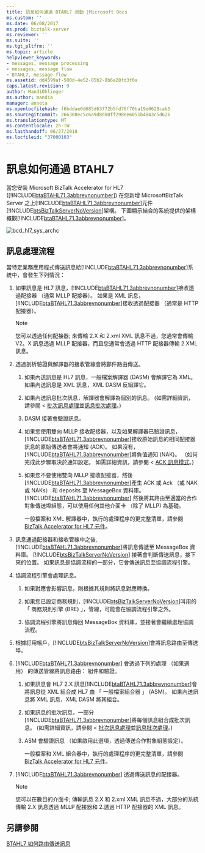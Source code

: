 ```yaml
---
title: 訊息如何通過 BTAHL7 流動 |Microsoft Docs
ms.custom: ''
ms.date: 06/08/2017
ms.prod: biztalk-server
ms.reviewer: ''
ms.suite: ''
ms.tgt_pltfrm: ''
ms.topic: article
helpviewer_keywords:
- messages, message processing
- messages, message flow
- BTAHL7, message flow
ms.assetid: dd4599af-500d-4e52-85b2-8b6a28fd3f0a
caps.latest.revision: 9
author: MandiOhlinger
ms.author: mandia
manager: anneta
ms.openlocfilehash: f6bddae0d685d63772b5fd76f70ba19e0628cab5
ms.sourcegitcommit: 266308ec5c6a9d8d80ff298ee6051b4843c5d626
ms.translationtype: MT
ms.contentlocale: zh-TW
ms.lasthandoff: 06/27/2018
ms.locfileid: "37000103"
---
```

# <a name="how-messages-flow-through-btahl7"></a>訊息如何通過 BTAHL7
當您安裝 Microsoft BizTalk Accelerator for HL7 ([!INCLUDE[btaBTAHL71.3abbrevnonumber](../../includes/btabtahl71-3abbrevnonumber-md.md)]) 在您新增 MicrosoftBizTalk Server 之上[!INCLUDE[btaBTAHL71.3abbrevnonumber](../../includes/btabtahl71-3abbrevnonumber-md.md)]元件[!INCLUDE[btsBizTalkServerNoVersion](../../includes/btsbiztalkservernoversion-md.md)]架構。 下圖顯示結合的系統提供的架構概觀[!INCLUDE[btaBTAHL71.3abbrevnonumber](../../includes/btabtahl71-3abbrevnonumber-md.md)]。  
  
 ![](../../adapters-and-accelerators/accelerator-hl7/media/bcd-hl7-sys-archc.gif "bcd_hl7_sys_archc")  
  
## <a name="message-processing-flow"></a>訊息處理流程  
 當特定業務應用程式傳送訊息給[!INCLUDE[btaBTAHL71.3abbrevnonumber](../../includes/btabtahl71-3abbrevnonumber-md.md)]系統中，會發生下列情況：  
  
1. 如果訊息是 HL7 訊息，[!INCLUDE[btaBTAHL71.3abbrevnonumber](../../includes/btabtahl71-3abbrevnonumber-md.md)]接收透過配接器 （通常 MLLP 配接器）。 如果是 XML 訊息，[!INCLUDE[btaBTAHL71.3abbrevnonumber](../../includes/btabtahl71-3abbrevnonumber-md.md)]接收透過配接器 （通常是 HTTP 配接器）。  
  
   > [!NOTE]
   >  您可以透過任何配接器; 來傳輸 2.X 和 2.xml XML 訊息不過，您通常會傳輸 V2。X 訊息透過 MLLP 配接器，而且您通常會透過 HTTP 配接器傳輸 2.XML 訊息。  
  
2. 透過剖析驗證與解譯器的接收管線會將郵件路由傳送。  
  
   1. 如果內送訊息是 HL7 訊息，一般檔案解譯器 (DASM) 會解譯它為 XML。 如果內送訊息是 XML 訊息，XML DASM 反組譯它。  
  
   2. 如果內送訊息批次訊息，解譯器會解譯為個別的訊息。 (如需詳細資訊，請參閱 <<c0> [ 批次訊息處理](../../adapters-and-accelerators/accelerator-hl7/batch-message-processing.md)並[訊息批次處理](../../adapters-and-accelerators/accelerator-hl7/message-batching.md)。)  
  
   3. DASM 接著會驗證訊息。  
  
   4. 如果您使用雙向 MLLP 接收配接器，以及如果解譯器已驗證訊息，[!INCLUDE[btaBTAHL71.3abbrevnonumber](../../includes/btabtahl71-3abbrevnonumber-md.md)]接收原始訊息的相同配接器訊息的原始傳送者會將通知 (ACK)。 如果沒有，[!INCLUDE[btaBTAHL71.3abbrevnonumber](../../includes/btabtahl71-3abbrevnonumber-md.md)]將負值通知 (NAK)。 （如何完成此步驟取決於通知設定。 如需詳細資訊，請參閱 < [ACK 訊息模式](../../adapters-and-accelerators/accelerator-hl7/ack-message-modes.md)。)  
  
   5. 如果您不要使用雙向 MLLP 接收配接器，然後[!INCLUDE[btaBTAHL71.3abbrevnonumber](../../includes/btabtahl71-3abbrevnonumber-md.md)]產生 ACK 或 Ack （或 NAK 或 NAKs） 和 deposits 至 MessageBox 資料庫。 [!INCLUDE[btaBTAHL71.3abbrevnonumber](../../includes/btabtahl71-3abbrevnonumber-md.md)] 然後將其路由至適當的合作對象傳送埠組態，可以使用任何其他介面卡 （除了 MLLP) 為基礎。  
  
      一般檔案和 XML 解譯器中，執行的處理程序的更完整清單，請參閱[BizTalk Accelerator for HL7 元件](../../adapters-and-accelerators/accelerator-hl7/biztalk-accelerator-for-hl7-components.md)。  
  
3. 訊息通過配接器和接收管線中之後,[!INCLUDE[btaBTAHL71.3abbrevnonumber](../../includes/btabtahl71-3abbrevnonumber-md.md)]將訊息傳遞至 MessageBox 資料庫。 [!INCLUDE[btsBizTalkServerNoVersion](../../includes/btsbiztalkservernoversion-md.md)] 接著會判斷傳送訊息，接下來的位置。 如果訊息是協調流程的一部分，它會傳送訊息至協調流程引擎。  
  
4. 協調流程引擎會處理訊息。  
  
   1. 如果對應會影響訊息，則根據其規則將訊息對應轉換。  
  
   2. 如果您已設定商務規則，[!INCLUDE[btsBizTalkServerNoVersion](../../includes/btsbiztalkservernoversion-md.md)]叫用的 「 商務規則引擎 (BRE) 」，管線，可能會在協調流程引擎之外。  
  
   3. 協調流程引擎將訊息傳回 MessageBox 資料庫，並接著會繼續處理協調流程。  
  
5. 根據訂用帳戶，[!INCLUDE[btsBizTalkServerNoVersion](../../includes/btsbiztalkservernoversion-md.md)]會將訊息路由至傳送埠。  
  
6. [!INCLUDE[btaBTAHL71.3abbrevnonumber](../../includes/btabtahl71-3abbrevnonumber-md.md)] 會透過下列的處理 （如果適用） 的傳送管線將訊息路由： 組件和驗證。  
  
   1. 如果訊息會 HL7 2.X 訊息[!INCLUDE[btaBTAHL71.3abbrevnonumber](../../includes/btabtahl71-3abbrevnonumber-md.md)]會將訊息從 XML 組合成 HL7 由 「 一般檔案組合器 」 (ASM)。 如果內送訊息將 XML 訊息，XML DASM 將其組合。  
  
   2. 如果訊息的批次訊息，一部分[!INCLUDE[btaBTAHL71.3abbrevnonumber](../../includes/btabtahl71-3abbrevnonumber-md.md)]將每個訊息組合成批次訊息。 (如需詳細資訊，請參閱 <<c0> [ 批次訊息處理](../../adapters-and-accelerators/accelerator-hl7/batch-message-processing.md)並[訊息批次處理](../../adapters-and-accelerators/accelerator-hl7/message-batching.md)。)  
  
   3. ASM 會驗證訊息 （如果啟用此選項，透過傳送合作對象組態設定）。  
  
      一般檔案和 XML 組合器中，執行的處理程序的更完整清單，請參閱[BizTalk Accelerator for HL7 元件](../../adapters-and-accelerators/accelerator-hl7/biztalk-accelerator-for-hl7-components.md)。  
  
7. [!INCLUDE[btaBTAHL71.3abbrevnonumber](../../includes/btabtahl71-3abbrevnonumber-md.md)] 透過傳送訊息的配接器。  
  
   > [!NOTE]
   >  您可以在數目的介面卡; 傳輸訊息 2.X 和 2.xml XML 訊息不過，大部分的系統傳輸 2.X 訊息透過 MLLP 配接器和 2.透過 HTTP 配接器的 XML 訊息。  
  
## <a name="see-also"></a>另請參閱  
 [BTAHL7 如何路由傳送訊息](../../adapters-and-accelerators/accelerator-hl7/how-btahl7-routes-messages.md)